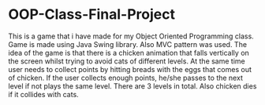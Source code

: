# OOP-Class-Final-Project
This is a game that i have made for my Object Oriented Programming class. Game is made using Java Swing library. Also MVC pattern was used. The idea of the game is that there is a chicken animation that falls vertically on the screen whilst trying to avoid cats of different levels. At the same time user needs to collect points by hitting breads with the eggs that comes out of chicken. If the user collects enough points, he/she passes to the next level if not plays the same level. There are 3 levels in total. Also chicken dies if it collides with cats.
